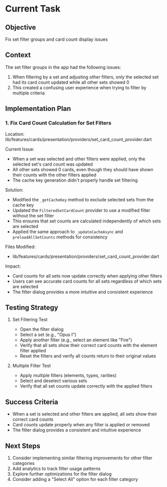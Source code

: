 # Current Task

## Objective

Fix set filter groups and card count display issues

## Context

The set filter groups in the app had the following issues:

1. When filtering by a set and adjusting other filters, only the selected set had its card count updated while all other sets showed 0
2. This created a confusing user experience when trying to filter by multiple criteria

## Implementation Plan

### 1. Fix Card Count Calculation for Set Filters

Location: lib/features/cards/presentation/providers/set_card_count_provider.dart

Current Issue:

- When a set was selected and other filters were applied, only the selected set's card count was updated
- All other sets showed 0 cards, even though they should have shown their counts with the other filters applied
- The cache key generation didn't properly handle set filtering

Solution:

- Modified the `_getCacheKey` method to exclude selected sets from the cache key
- Updated the `FilteredSetCardCount` provider to use a modified filter without the set filter
- This ensures that set counts are calculated independently of which sets are selected
- Applied the same approach to `_updateCacheAsync` and `preloadAllSetCounts` methods for consistency

Files Modified:

- lib/features/cards/presentation/providers/set_card_count_provider.dart

Impact:

- Card counts for all sets now update correctly when applying other filters
- Users can see accurate card counts for all sets regardless of which sets are selected
- The filter dialog provides a more intuitive and consistent experience

## Testing Strategy

1. Set Filtering Test
   - Open the filter dialog
   - Select a set (e.g., "Opus I")
   - Apply another filter (e.g., select an element like "Fire")
   - Verify that all sets show their correct card counts with the element filter applied
   - Reset the filters and verify all counts return to their original values

2. Multiple Filter Test
   - Apply multiple filters (elements, types, rarities)
   - Select and deselect various sets
   - Verify that all set counts update correctly with the applied filters

## Success Criteria

- When a set is selected and other filters are applied, all sets show their correct card counts
- Card counts update properly when any filter is applied or removed
- The filter dialog provides a consistent and intuitive experience

## Next Steps

1. Consider implementing similar filtering improvements for other filter categories
2. Add analytics to track filter usage patterns
3. Explore further optimizations for the filter dialog
4. Consider adding a "Select All" option for each filter category
